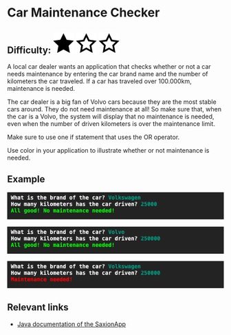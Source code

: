 # Car Maintenance Checker
## Difficulty: ![Filled](../resources/star-filled.svg) ![Outlined](../resources/star-outlined.svg) ![Outlined](../resources/star-outlined.svg) 

A local car dealer wants an application that checks whether or not a car needs maintenance by entering the car brand name and the number of kilometers the car traveled. If a car has traveled over 100.000km, maintenance is needed.

The car dealer is a big fan of Volvo cars because they are the most stable cars around. They do not need maintenance at all! So make sure that, when the car is a Volvo, the system will display that no maintenance is needed, even when the number of driven kilometers is over the maintenance limit.

Make sure to use one if statement that uses the OR operator.

Use color in your application to illustrate whether or not maintenance is needed.

## Example
![Example](sample_output.png)

![Example](sample_output2.png)

![Example](sample_output3.png)

## Relevant links
* [Java documentation of the SaxionApp](https://saxionapp.hboictlab.nl/nl/saxion/app/SaxionApp.html)